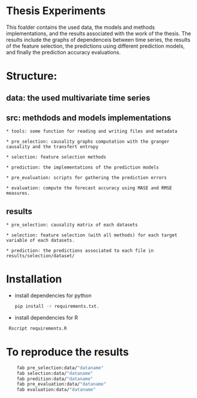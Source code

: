 # Thesis Experiments

This foalder contains the used data, the models and methods implementations,  and the results associated with the work of the thesis. The results include the  graphs of dependenceis between time series, the results of the feature selection, the predictions using different prediction models, and finally the prediction accuracy evaluations.

# Structure:

## data: the used multivariate time series

## src: methdods and models implementations

	* tools: some function for reading and writing files and metadata

	* pre_selection: causality graphs computation with the granger causality and the transfert entropy

	* selection: feature selection methods

	* prediction: the implementations of the prediction models
	
	* pre_evaluation: scripts for gathering the prediction errors
	
	* evaluation: compute the forecast accuracy using MASE and RMSE measures.
	
		
## results

	* pre_selection: causality matrix of each datasets

	* selection: feature selection (with all methods) for each target variable of each datasets.

	* prediction: the predictions associated to each file in results/selection/dataset/

      
# Installation

  * install dependencies for python
    ```bash
    pip install -r requirements.txt.
    ```
   * install dependencies for R
   ```bash
    Rscript requirements.R
   ```
# To reproduce the results
```bash
	fab pre_selection:data/"dataname"
	fab selection:data/"dataname"
	fab predition:data/"dataname"
	fab pre_evaluation:data/"dataname"
	fab evaluation:data/"dataname"
```


